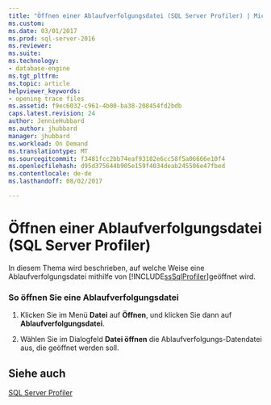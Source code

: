 ```yaml
---
title: "Öffnen einer Ablaufverfolgungsdatei (SQL Server Profiler) | Microsoft Docs"
ms.custom: 
ms.date: 03/01/2017
ms.prod: sql-server-2016
ms.reviewer: 
ms.suite: 
ms.technology:
- database-engine
ms.tgt_pltfrm: 
ms.topic: article
helpviewer_keywords:
- opening trace files
ms.assetid: f9ec6032-c961-4b00-ba38-208454fd2bdb
caps.latest.revision: 24
author: JennieHubbard
ms.author: jhubbard
manager: jhubbard
ms.workload: On Demand
ms.translationtype: MT
ms.sourcegitcommit: f3481fcc2bb74eaf93182e6cc58f5a06666e10f4
ms.openlocfilehash: d95d375644b905e159f4034deab245506e47fbed
ms.contentlocale: de-de
ms.lasthandoff: 08/02/2017

---
```

# <a name="open-a-trace-file-sql-server-profiler"></a>Öffnen einer Ablaufverfolgungsdatei (SQL Server Profiler)
  In diesem Thema wird beschrieben, auf welche Weise eine Ablaufverfolgungsdatei mithilfe von [!INCLUDE[ssSqlProfiler](../../includes/sssqlprofiler-md.md)]geöffnet wird.  
  
### <a name="to-open-a-trace-file"></a>So öffnen Sie eine Ablaufverfolgungsdatei  
  
1.  Klicken Sie im Menü **Datei** auf **Öffnen**, und klicken Sie dann auf **Ablaufverfolgungsdatei**.  
  
2.  Wählen Sie im Dialogfeld **Datei öffnen** die Ablaufverfolgungs-Datendatei aus, die geöffnet werden soll.  
  
## <a name="see-also"></a>Siehe auch  
 [SQL Server Profiler](../../tools/sql-server-profiler/sql-server-profiler.md)  
  
  

